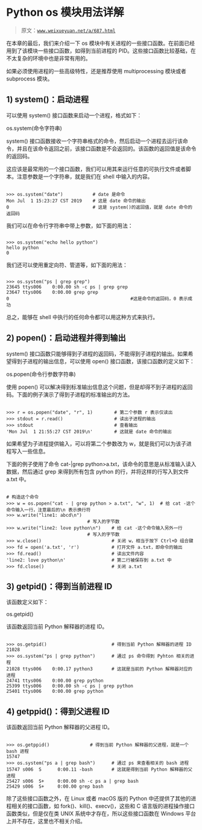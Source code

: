 # Python os 模块用法详解

> 原文：[`www.weixueyuan.net/a/687.html`](http://www.weixueyuan.net/a/687.html)

在本章的最后，我们来介绍一下 os 模块中有关进程的一些接口函数。在前面已经用到了该模块一些接口函数，如得到当前进程的 PID。这些接口函数比较基础，在不太复杂的环境中也是非常有用的。

如果必须使用进程的一些高级特性，还是推荐使用 multiprocessing 模块或者 subprocess 模块。

## 1) system()：启动进程

可以使用 system() 接口函数来启动一个进程，格式如下：

os.system(命令字符串)

system() 接口函数接收一个字符串格式的命令，然后启动一个进程去运行该命令，并且在该命令返回之前，该接口函数是不会返回的。该函数的返回值是该命令的返回码。

这应该是最常用的一个接口函数，我们可以用其来运行任意的可执行文件或者脚本。注意参数是一个字符串，就是我们在 shell 中输入的内容。

```

>>> os.system("date")           # date 是命令
Mon Jul  1 15:23:27 CST 2019    # 这是 date 命令的输出
0                               # 这是 system()的返回值，就是 date 命令的返回码
```

我们可以在命令行字符串中带上参数，如下面的用法：

```

>>> os.system("echo hello python")
hello python
0
```

我们还可以使用重定向符、管道等，如下面的用法：

```

>>> os.system("ps | grep grep")
23645 ttys006    0:00.00 sh -c ps | grep grep
23647 ttys006    0:00.00 grep grep     
0                                             #这是命令的返回码，0 表示成功
```

总之，能够在 shell 中执行的任何命令都可以用这种方式来执行。

## 2) popen()：启动进程并得到输出

system() 接口函数只能够得到子进程的返回码，不能得到子进程的输出。如果希望得到子进程的输出信息，可以使用 open() 接口函数，该接口函数的定义如下：

os.popen(命令行参数字符串)

使用 popen() 可以解决得到标准输出信息这个问题，但是却得不到子进程的返回码。下面的例子演示了得到子进程的标准输出的方法。

```

>>> r = os.popen("date", "r", 1)        # 第二个参数 r 表示仅读出
>>> stdout = r.read()                   # 读出子进程的输出
>>> stdout                              # 查看输出
'Mon Jul  1 21:55:27 CST 2019\n'        # 这就是 date 命令的输出
```

如果希望为子进程提供输入，可以将第二个参数改为 w，就是我们可以为该子进程写入一些信息。

下面的例子使用了命令 cat-|grep python>a.txt，该命令的意思是从标准输入读入数据，然后通过 grep 来得到所有包含 python 的行，并将这样的行写入到文件 a.txt 中。

```

# 构造这个命令
>>> w = os.popen("cat - | grep python > a.txt", "w", 1)  # 给 cat -这个命令输入一行，注意最后的\n 表示换行符
>>> w.write("line1: abcd\n")
                              # 写入的字节数
>>> w.write("line2: love python\n")    # 给 cat -这个命令输入另外一行
                              # 写入的字节数
>>> w.close()                          # 关闭 w，相当于按下 Ctrl+D 组合键
>>> fd = open('a.txt', 'r')            # 打开文件 a.txt，即命令的输出
>>> fd.read()                          # 读出文件内容
'line2: love python\n'                 # 第二行被保存到 a.txt 中
>>> fd.close()                         # 关闭 a.txt
```

## 3) getpid()：得到当前进程 ID

该函数定义如下：

os.getpid()

该函数返回当前 Python 解释器的进程 ID。

```

>>> os.getpid()                        # 得到当前 Python 解释器的进程 ID
21028
>>> os.system("ps | grep python")      # 通过 ps 命令得到 Pyhton 相关的进程
21028 ttys006    0:00.17 python3       # 这就是当前的 Python 解释器对应的进程
24741 ttys006    0:00.00 grep python
25399 ttys006    0:00.00 sh -c ps | grep python
25401 ttys006    0:00.00 grep python
```

## 4) getppid()：得到父进程 ID

该函数返回当前 Python 解释器的父进程 ID。

```

>>> os.getppid()               # 得到当前 Python 解释器的父进程，就是一个 bash 进程
15747
>>> os.system("ps a | grep bash")      # 通过 ps 来查看相关的 bash 进程
15747 s006  S      0:00.11 -bash       # 这就是得到当前 Python 解释器的父进程
25427 s006  S+     0:00.00 sh -c ps a | grep bash
25429 s006  S+     0:00.00 grep bash
```

除了这些接口函数之外，在 Linux 或者 macOS 版的 Python 中还提供了其他的进程相关的接口函数，如 fork()、kill()、execv()，这些和 C 语言版的进程操作接口函数类似，但是仅在类 UNIX 系统中才存在，所以这些接口函数在 Windows 平台上并不存在，这里也不相关介绍。